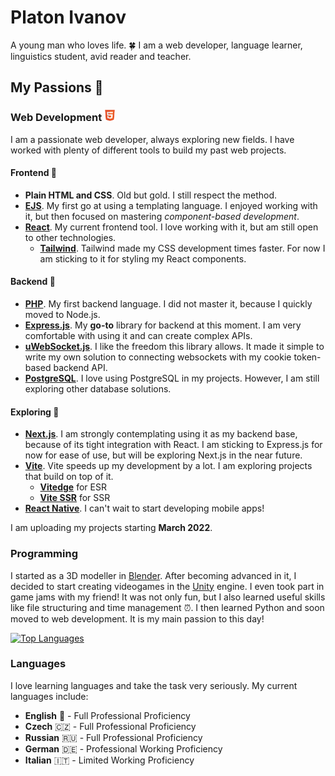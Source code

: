 # Platon Ivanov

A young man who loves life. 🍀 I am a web developer, language learner, linguistics student, avid reader and teacher. 

## My Passions 💚

### Web Development <img src="https://github.com/devicons/devicon/blob/master/icons/html5/html5-original.svg" title="HTML" alt="HTML" width="18" height="18"/>

I am a passionate web developer, always exploring new fields. I have worked with plenty of different tools to build my past web projects.

#### Frontend 👀

- **Plain HTML and CSS**. Old but gold. I still respect the method.
- [**EJS**](https://github.com/tj/ejs). My first go at using a templating language. I enjoyed working with it, but then focused on mastering *component-based development*.
- [**React**](https://reactjs.org/). My current frontend tool. I love working with it, but am still open to other technologies.
  - [**Tailwind**](https://github.com/tailwindlabs/tailwindcss). Tailwind made my CSS development times faster. For now I am sticking to it for styling my React components.

#### Backend 🦾

- [**PHP**](https://www.php.net/). My first backend language. I did not master it, because I quickly moved to Node.js.
- [**Express.js**](https://github.com/expressjs/express). My **go-to** library for backend at this moment. I am very comfortable with using it and can create complex APIs.
- [**uWebSocket.js**](https://github.com/uNetworking/uWebSockets.js). I like the freedom this library allows. It made it simple to write my own solution to connecting websockets with my cookie token-based backend API.
- [**PostgreSQL**](https://www.postgresql.org/). I love using PostgreSQL in my projects. However, I am still exploring other database solutions.

#### Exploring 🧐

- [**Next.js**](https://github.com/vercel/next.js/). I am strongly contemplating using it as my backend base, because of its tight integration with React. I am sticking to Express.js for now for ease of use, but will be exploring Next.js in the near future.
- [**Vite**](https://github.com/vitejs/vite). Vite speeds up my development by a lot. I am exploring projects that build on top of it.
  - [**Vitedge**](https://github.com/frandiox/vitedge) for ESR
  - [**Vite SSR**](https://github.com/frandiox/vite-ssr) for SSR
- [**React Native**](https://reactnative.dev/). I can't wait to start developing mobile apps!

I am uploading my projects starting **March 2022**.

### Programming

I started as a 3D modeller in [Blender](https://www.blender.org/). After becoming advanced in it, I decided to start creating videogames in the [Unity](https://unity.com/) engine. I even took part in game jams with my friend! It was not only fun, but I also learned useful skills like file structuring and time management ⏰.
I then learned Python and soon moved to web development. It is my main passion to this day!

[![Top Languages](https://github-readme-stats.vercel.app/api?username=platon-ivanov)](https://github.com/anuraghazra/github-readme-stats)

### Languages

I love learning languages and take the task very seriously. My current languages include:

- **English** 🏴󠁧󠁢󠁥󠁮󠁧󠁿 - Full Professional Proficiency
- **Czech** 🇨🇿 - Full Professional Proficiency
- **Russian** 🇷🇺 - Full Professional Proficiency
- **German** 🇩🇪 - Professional Working Proficiency
- **Italian** 🇮🇹 - Limited Working Proficiency
